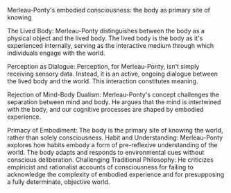 Merleau-Ponty's embodied consciousness: the body as primary site of knowing

The Lived Body: Merleau-Ponty distinguishes between the body as a physical object and the lived body. The lived body is the body as it's experienced internally, serving as the interactive medium through which individuals engage with the world.

Perception as Dialogue: Perception, for Merleau-Ponty, isn't simply receiving sensory data. Instead, it is an active, ongoing dialogue between the lived body and the world. This interaction constitutes meaning.

Rejection of Mind-Body Dualism: Merleau-Ponty's concept challenges the separation between mind and body. He argues that the mind is intertwined with the body, and our cognitive processes are shaped by embodied experience.

Primacy of Embodiment: The body is the primary site of knowing the world, rather than solely consciousness.
Habit and Understanding: Merleau-Ponty explores how habits embody a form of pre-reflexive understanding of the world. The body adapts and responds to environmental cues without conscious deliberation.
Challenging Traditional Philosophy: He criticizes empiricist and rationalist accounts of consciousness for failing to acknowledge the complexity of embodied experience and for presupposing a fully determinate, objective world. 
